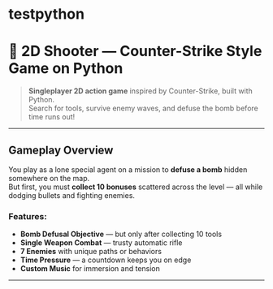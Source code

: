 # testpython


# 🎯 2D Shooter — Counter-Strike Style Game on Python

> **Singleplayer 2D action game** inspired by Counter-Strike, built with Python.  
> Search for tools, survive enemy waves, and defuse the bomb before time runs out!

---

##  Gameplay Overview

You play as a lone special agent on a mission to **defuse a bomb** hidden somewhere on the map.  
But first, you must **collect 10 bonuses** scattered across the level — all while dodging bullets and fighting enemies.

###  Features:
-  **Bomb Defusal Objective** — but only after collecting 10 tools
-  **Single Weapon Combat** — trusty automatic rifle
-  **7 Enemies** with unique paths or behaviors
-  **Time Pressure** — a countdown keeps you on edge
-  **Custom Music** for immersion and tension

---
